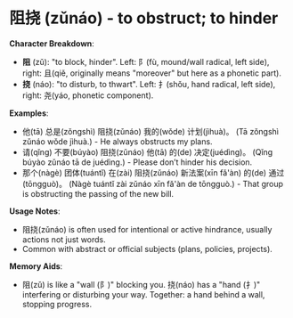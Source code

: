 # **阻挠 (zǔnáo) - to obstruct; to hinder**

**Character Breakdown**:  
- **阻** (zǔ): "to block, hinder". Left: 阝(fù, mound/wall radical, left side), right: 且(qiě, originally means "moreover" but here as a phonetic part).  
- **挠** (náo): "to disturb, to thwart". Left: 扌(shǒu, hand radical, left side), right: 尧(yáo, phonetic component).

**Examples**:  
- 他(tā) 总是(zǒngshì) 阻挠(zǔnáo) 我的(wǒde) 计划(jìhuà)。 (Tā zǒngshì zǔnáo wǒde jìhuà.) - He always obstructs my plans.  
- 请(qǐng) 不要(búyào) 阻挠(zǔnáo) 他(tā) 的(de) 决定(juédìng)。 (Qǐng búyào zǔnáo tā de juédìng.) - Please don’t hinder his decision.  
- 那个(nàgè) 团体(tuántǐ) 在(zài) 阻挠(zǔnáo) 新法案(xīn fǎ'àn) 的(de) 通过(tōngguò)。 (Nàgè tuántǐ zài zǔnáo xīn fǎ'àn de tōngguò.) - That group is obstructing the passing of the new bill.

**Usage Notes**:  
- 阻挠(zǔnáo) is often used for intentional or active hindrance, usually actions not just words.  
- Common with abstract or official subjects (plans, policies, projects).

**Memory Aids**:  
- 阻(zǔ) is like a "wall (阝)" blocking you. 挠(náo) has a "hand (扌)" interfering or disturbing your way. Together: a hand behind a wall, stopping progress.